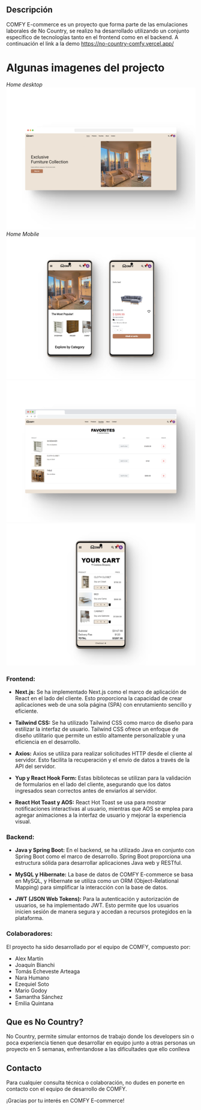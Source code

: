 


## Descripción 

COMFY E-commerce es un proyecto que forma parte de las emulaciones laborales de No Country, se realizo  ha desarrollado utilizando un conjunto específico de tecnologías tanto en el frontend como en el backend. A continuación el link a la demo https://no-country-comfy.vercel.app/ 

# Algunas imagenes del projecto 
 *Home desktop*
![COMFY](https://github.com/No-Country/c13-40-ft-java/raw/frontend/client/public/portada.png)
 *Home Mobile*
![COMFY](https://github.com/No-Country/c13-40-ft-java/raw/frontend/client/public/mobile.png)
![COMFY](https://github.com/No-Country/c13-40-ft-java/raw/frontend/client/public/favorites.png)
![COMFY](https://github.com/No-Country/c13-40-ft-java/raw/frontend/client/public/cart.png)


### Frontend:

- **Next.js:** Se ha implementado Next.js como el marco de aplicación de React en el lado del cliente. Esto proporciona la capacidad de crear aplicaciones web de una sola página (SPA) con enrutamiento sencillo y eficiente.

- **Tailwind CSS:** Se ha utilizado Tailwind CSS como marco de diseño para estilizar la interfaz de usuario. Tailwind CSS ofrece un enfoque de diseño utilitario que permite un estilo altamente personalizable y una eficiencia en el desarrollo.

- **Axios:** Axios se utiliza para realizar solicitudes HTTP desde el cliente al servidor. Esto facilita la recuperación y el envío de datos a través de la API del servidor.

- **Yup y React Hook Form:** Estas bibliotecas se utilizan para la validación de formularios en el lado del cliente, asegurando que los datos ingresados sean correctos antes de enviarlos al servidor.

- **React Hot Toast y AOS:** React Hot Toast se usa para mostrar notificaciones interactivas al usuario, mientras que AOS se emplea para agregar animaciones a la interfaz de usuario y mejorar la experiencia visual.

### Backend:

- **Java y Spring Boot:** En el backend, se ha utilizado Java en conjunto con Spring Boot como el marco de desarrollo. Spring Boot proporciona una estructura sólida para desarrollar aplicaciones Java web y RESTful.

- **MySQL y Hibernate:** La base de datos de COMFY E-commerce se basa en MySQL, y Hibernate se utiliza como un ORM (Object-Relational Mapping) para simplificar la interacción con la base de datos.

- **JWT (JSON Web Tokens):** Para la autenticación y autorización de usuarios, se ha implementado JWT. Esto permite que los usuarios inicien sesión de manera segura y accedan a recursos protegidos en la plataforma.

### Colaboradores:

El proyecto ha sido desarrollado por el equipo de COMFY, compuesto por:

- Alex Martín
- Joaquín Bianchi
- Tomás Echeveste Arteaga
- Nara Humano
- Ezequiel Soto
- Mario Godoy
- Samantha Sánchez
- Emilia Quintana

## Que es No Country?

No Country, permite simular entornos de trabajo donde los developers sin o poca experiencia tienen que desarrollar en equipo junto a otras personas un proyecto en 5 semanas, enfrentandose a las dificultades que ello conlleva 

## Contacto

Para cualquier consulta técnica o colaboración, no dudes en ponerte en contacto con el equipo de desarrollo de COMFY.

¡Gracias por tu interés en COMFY E-commerce!
